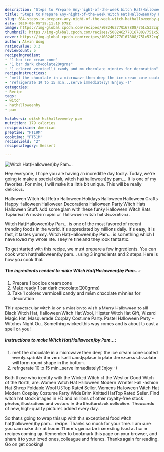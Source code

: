 ```yaml
---
description: "Steps to Prepare Any-night-of-the-week Witch Hat(Halloween)by Pam..."
title: "Steps to Prepare Any-night-of-the-week Witch Hat(Halloween)by Pam..."
slug: 684-steps-to-prepare-any-night-of-the-week-witch-hathalloweenby-pam
date: 2020-09-05T15:11:15.575Z
image: https://img-global.cpcdn.com/recipes/5082462770167808/751x532cq70/witch-hathalloweenby-pam-recipe-main-photo.jpg
thumbnail: https://img-global.cpcdn.com/recipes/5082462770167808/751x532cq70/witch-hathalloweenby-pam-recipe-main-photo.jpg
cover: https://img-global.cpcdn.com/recipes/5082462770167808/751x532cq70/witch-hathalloweenby-pam-recipe-main-photo.jpg
author: Alvin Wong
ratingvalue: 3.3
reviewcount: 5
recipeingredient:
- "1 box ice cream cone"
- "1 bar dark chocolate200grms"
- "1 colored vermicelli candy and mm chocolate minnies for decoration"
recipeinstructions:
- "melt the chocolate in a microwave then deep the ice cream cone coated evenly.sprinkle the vermicelli candy.place in plate the excess chocolate will form round shape in the bottom."
- "refrigerate 10 to 15 min...serve immediately!!Enjoy:-)"
categories:
- Recipe
tags:
- witch
- hathalloweenby
- pam

katakunci: witch hathalloweenby pam 
nutrition: 179 calories
recipecuisine: American
preptime: "PT19M"
cooktime: "PT51M"
recipeyield: "2"
recipecategory: Dessert

---
```



![Witch Hat(Halloween)by Pam...](https://img-global.cpcdn.com/recipes/5082462770167808/751x532cq70/witch-hathalloweenby-pam-recipe-main-photo.jpg)

Hey everyone, I hope you are having an incredible day today. Today, we're going to make a special dish, witch hat(halloween)by pam.... It is one of my favorites. For mine, I will make it a little bit unique. This will be really delicious.

Halloween Witch Hat Retro Halloween Holidays Halloween Halloween Crafts Happy Halloween Halloween Decorations Halloween Party Witch Hats Halloween Stuff. Add some glam with these funky Halloween Witch Hats Topiaries! A modern spin on Halloween witch hat decorations.

Witch Hat(Halloween)by Pam... is one of the most favored of recent trending foods in the world. It's appreciated by millions daily. It's easy, it is fast, it tastes yummy. Witch Hat(Halloween)by Pam... is something which I have loved my whole life. They're fine and they look fantastic.


To get started with this recipe, we must prepare a few ingredients. You can cook witch hat(halloween)by pam... using 3 ingredients and 2 steps. Here is how you cook that.

<!--inarticleads1-->

##### The ingredients needed to make Witch Hat(Halloween)by Pam...:

1. Prepare 1 box ice cream cone
1. Make ready 1 bar dark chocolate(200grms)
1. Take 1 colored vermicelli candy and m&amp;m chocolate minnies for decoration


This spectacular witch is on a mission to wish a Merry Halloween to all! Black Witch Hat, Halloween Witch Hat Wool, Hipster Witch Hat Gift, Wizard Magic Hat, Masquerade Cosplay Costume Party. Pastel Halloween Party - Witches Night Out. Something wicked this way comes and is about to cast a spell on you! 

<!--inarticleads2-->

##### Instructions to make Witch Hat(Halloween)by Pam...:

1. melt the chocolate in a microwave then deep the ice cream cone coated evenly.sprinkle the vermicelli candy.place in plate the excess chocolate will form round shape in the bottom.
1. refrigerate 10 to 15 min...serve immediately!!Enjoy:-)


Both those who identify with the Wicked Witch of the West or Good Witch of the North, are. Women Witch Hat Halloween Modern Winnter Fall Fashion Hat Sheep Foldable Wool USTop Rated Seller. Womens Halloween Witch Hat Modern Cosplay Costume Party Wide Brim Knitted HatTop Rated Seller. Find witch hat stock images in HD and millions of other royalty-free stock photos, illustrations and vectors in the Shutterstock collection. Thousands of new, high-quality pictures added every day. 

So that's going to wrap this up with this exceptional food witch hat(halloween)by pam... recipe. Thanks so much for your time. I am sure you can make this at home. There's gonna be interesting food at home recipes coming up. Remember to bookmark this page on your browser, and share it to your loved ones, colleague and friends. Thanks again for reading. Go on get cooking!
